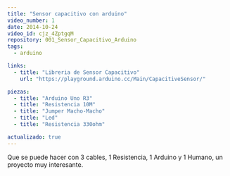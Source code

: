 ```yaml
---
title: "Sensor capacitivo con arduino"
video_number: 1
date: 2014-10-24
video_id: cjz_4ZptgqM
repository: 001_Sensor_Capacitivo_Arduino
tags:
  - arduino

links:
  - title: "Libreria de Sensor Capacitivo"
    url: "https://playground.arduino.cc/Main/CapacitiveSensor/"

piezas:
  - title: "Arduino Uno R3"
  - title: "Resistencia 10M"
  - title: "Jumper Macho-Macho"
  - title: "Led"
  - title: "Resistencia 330ohm"

actualizado: true
---
```


Que se puede hacer con 3 cables, 1 Resistencia, 1 Arduino y 1 Humano, un proyecto muy interesante.

